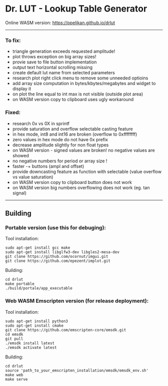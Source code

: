 # Dr. LUT - Lookup Table Generator

Online WASM version:
https://ppelikan.github.io/drlut

---

### To fix:
* triangle generation exceeds requested amplitude!
* plot throws exception on big array sizes!
* provie save to file button implementation
* output text horizontal scrolling missing
* create default lut name from selected parameters
* research plot right click menu to remove some unneeded optioins
* add array size computation in bytes/kbytes/megabytes and widget to display it
* on plot the line equal to int max is not visible (outside plot area)
* on WASM version copy to clipboard uses ugly workaround

### Fixed:
* research 0x vs 0X in sprintf
* provide saturation and overflow selectable casting feature
* in hex mode, int8 and int16 are broken (overflow to 0xffffffff)
* zero values in hex mode do not have 0x prefix
* decrease amplitude slightly for non float types
* on WASM version - signed values are broken! no negative values are showed
* no negative numbers for period or array size !
* faster -+ buttons (ampl and offset)
* provide downcasting feature as function with selectable (value overflow vs value saturation)
* on WASM version copy to clipboard button does not work
* on WASM version big numbers overflowing does not work (eg. tan signal)

---

## Building

### Portable version (use this for debuging):

Tool installation:
```
sudo apt-get install gcc make
sudo apt-get install libglfw3-dev libgles2-mesa-dev
git clone https://github.com/ocornut/imgui.git
git clone https://github.com/epezent/implot.git
```

Building:
```
cd drlut
make portable
./build/portale/app_executable
```

### Web WASM Emscripten version (for release deployment):

Tool installation:
```
sudo apt-get install python3
sudo apt-get install cmake
git clone https://github.com/emscripten-core/emsdk.git
cd emsdk
git pull
./emsdk install latest
./emsdk activate latest
```

Building:
```
cd drlut
source 'path_to_your_emscripten_installation/emsdk/emsdk_env.sh'
make web
make serve
```
